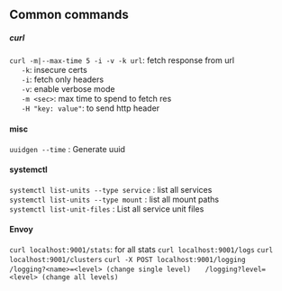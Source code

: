 ## Common commands

##### curl
`curl -m|--max-time 5 -i -v -k url`: fetch response from url <br/>
`   -k`: insecure certs<br/>
`   -i`: fetch only headers <br/>
`   -v`: enable verbose mode <br/>
`   -m <sec>`: max time to spend to fetch res <br/>
`   -H "key: value"`: to send http header <br/>

#### misc

`uuidgen --time` : Generate uuid <br/>

#### systemctl
`systemctl list-units --type service` : list all services <br/>
`systemctl list-units --type mount` : list all mount paths <br/>
`systemctl list-unit-files` : List all service unit files<br/>

#### Envoy
`curl localhost:9001/stats`: for all stats
`curl localhost:9001/logs` 
`curl localhost:9001/clusters`
`curl -X POST localhost:9001/logging`
`   /logging?<name>=<level> (change single level)`
`   /logging?level=<level> (change all levels)`
